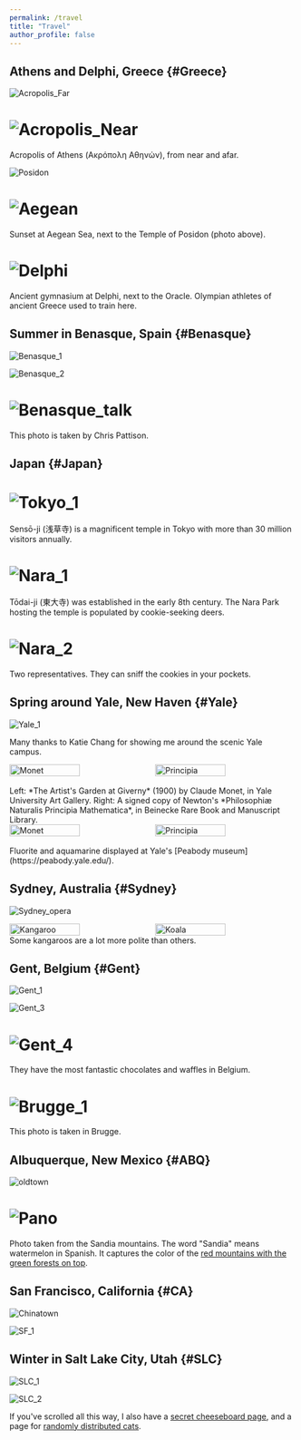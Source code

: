 ```yaml
---
permalink: /travel
title: "Travel"
author_profile: false
---
```


<!-- This page is under construction, check back later! -->

## Athens and Delphi, Greece {#Greece}

![Acropolis_Far](/images/Greece/Acropolis_1.jpeg)  

![Acropolis_Near](/images/Greece/Acropolis_2.jpeg)  
=========================
Acropolis of Athens (Ακρόπολη Αθηνών), from near and afar. 

![Posidon](/images/Greece/Temple_of_Posidon.jpeg)  

![Aegean](/images/Greece/Aegean.jpeg)  
=========================
Sunset at Aegean Sea, next to the Temple of Posidon (photo above). 

![Delphi](/images/Greece/Delphi.jpeg)  
=========================
Ancient gymnasium at Delphi, next to the Oracle. Olympian athletes of ancient Greece used to train here. 

<!-- <div style="display: flex; justify-content: center; gap: 10px;">
    <img src="/images/Greece/Temple_of_Posidon.jpeg" alt="Temple of Posidon" style="width: 50%;">
    <img src="/images/Greece/Aegean.jpeg" alt="Sunset at Aegean" style="width: 50%;">
</div>   -->

## Summer in Benasque, Spain {#Benasque}

![Benasque_1](/images/Benasque_1.jpg)  

![Benasque_2](/images/Benasque_2.jpg)

![Benasque_talk](/images/Benasque_Talk.jpeg)  
=========================
This photo is taken by Chris Pattison.

## Japan {#Japan}

![Tokyo_1](/images/Tokyo_1.jpg)
=========================
Sensō-ji (浅草寺) is a magnificent temple in Tokyo with more than 30 million visitors annually.

![Nara_1](/images/Nara_1.jpg)
=========================
Tōdai-ji (東大寺) was established in the early 8th century. The Nara Park hosting the temple is populated by cookie-seeking deers.

![Nara_2](/images/Nara_2.jpg)
=========================
Two representatives. They can sniff the cookies in your pockets. 

## Spring around Yale, New Haven {#Yale}

<!-- ![Yale_2](/images/Yale_2.jpg) -->

![Yale_1](/images/Yale_1.jpg)

Many thanks to Katie Chang for showing me around the scenic Yale campus.

<div style="display: flex; justify-content: center; gap: 10px;">
    <img src="/images/Monet_Garden.jpg" alt="Monet" style="width: 50%;">
    <img src="/images/Newton_Principia.jpg" alt="Principia" style="width: 50%;">
</div>  
<br/>
Left: *The Artist's Garden at Giverny* (1900) by Claude Monet, in Yale University Art Gallery. 
Right: A signed copy of Newton's *Philosophiæ Naturalis Principia Mathematica*, in Beinecke Rare Book and Manuscript Library.

<div style="display: flex; justify-content: center; gap: 10px;">
    <img src="/images/Yale/Fluorite.jpeg" alt="Monet" style="width: 50%;">
    <img src="/images/Yale/Aquamarine.jpeg" alt="Principia" style="width: 50%;">
</div>  
<br/>
Fluorite and aquamarine displayed at Yale's [Peabody museum](https://peabody.yale.edu/).


## Sydney, Australia {#Sydney}

![Sydney_opera](/images/Sydney_opera.jpg)

<div style="display: flex; justify-content: center; gap: 10px;">
    <img src="/images/kangaroo.jpg" alt="Kangaroo" style="width: 50%;">
    <img src="/images/koala.jpg" alt="Koala" style="width: 50%;">
</div>  
Some kangaroos are a lot more polite than others.

## Gent, Belgium {#Gent}

![Gent_1](/images/Gent_1_v2.JPG)

<!-- ![Gent_2](/images/Gent_2.JPG) -->

![Gent_3](/images/Gent_3.JPG)

![Gent_4](/images/Gent_4_v2.JPG)
=========================
They have the most fantastic chocolates and waffles in Belgium.

![Brugge_1](/images/Brugge_1.JPG)
=========================
This photo is taken in Brugge.

## Albuquerque, New Mexico {#ABQ}
![oldtown](/images/ABQ/oldtown.jpeg)

![Pano](/images/ABQ/pano.png)
=========================
Photo taken from the Sandia mountains. The word "Sandia" means watermelon in Spanish. It captures the color of the [red mountains with the green forests on top](https://en.wikipedia.org/wiki/Sandia_Mountains#Etymology). 

## San Francisco, California {#CA}

![Chinatown](/images/SanFrancisco/Chinatown.JPG)
<!-- =========================
The San Francisco chinatown is the oldest in North America.  -->

![SF_1](/images/SanFrancisco/Palace_of_Fine_arts.jpeg)

## Winter in Salt Lake City, Utah {#SLC}

![SLC_1](/images/SLC_1.jpg)

![SLC_2](/images/SLC_2.jpg)

If you've scrolled all this way, I also have a [secret cheeseboard page](/cheeseboards), and a page for [randomly distributed cats](/cats).